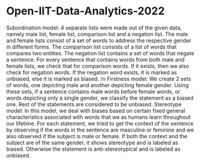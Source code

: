 # Open-IIT-Data-Analytics-2022
Subordination model: 4 separate lists were made out of the given data, namely male list, female list, comparison list and a negation list. The male and female lists consist of a set of words to address the respective gender in different forms. The comparison list consists of a list of words that compares two entities. The negation list contains a set of words that negate a sentence. For every sentence that contains words from both male and female lists, we check that for comparison words. If it exists, then we also check for negation words. If the negation word exists, it is marked as unbiased, else it is marked as biased. /n
Firstness model: We create 2 sets of words, one depicting male and another depicting female gender. Using these sets, if a sentence contains male words before female words, or words depicting only a single gender, we classify the statement as a biased one. Rest of the statements are considered to be unbiased. 
Stereotype model: In this model, we deal with biases based on certain fixed general characteristics associated with words that we as humans learn throughout our lifetime. For each statement, we tried to get the context of the sentence by observing if the words in the sentence are masculine or feminine and we also observed if the subject is male or female. If both the context and the subject are of the same gender, it shows stereotype and is labeled as biased. Otherwise the statement is anti-stereotypical and is labeled as unbiased. 
